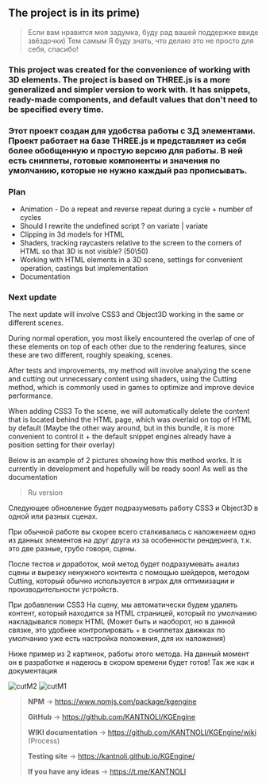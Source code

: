 ## The project is in its prime)

> Если вам нравится моя задумка, буду рад вашей поддержке ввиде звёздочки) Тем самым Я буду знать, что делаю это не просто для себя, спасибо!

### This project was created for the convenience of working with 3D elements. The project is based on THREE.js is a more generalized and simpler version to work with. It has snippets, ready-made components, and default values that don't need to be specified every time.
### Этот проект создан для удобства работы с 3Д элементами. Проект работает на базе THREE.js и представляет из себя более обобщенную и простую версию для работы. В ней есть сниппеты, готовые компоненты и значения по умолчанию, которые не нужно каждый раз прописывать. 

###  **Plan**
- Animation - Do a repeat and reverse repeat during a cycle + number of cycles
- Should I rewrite the undefined script ? on variate | variate
- Clipping in 3d models for HTML
- Shaders, tracking raycasters relative to the screen to the corners of HTML so that 3D is not visible? (50\50)
- Working with HTML elements in a 3D scene, settings for convenient operation, castings but implementation 
- Documentation


### Next update
The next update will involve CSS3 and Object3D working in the same or different scenes.

During normal operation, you most likely encountered the overlap of one of these elements on top of each other due to the rendering features, since these are two different, roughly speaking, scenes.

After tests and improvements, my method will involve analyzing the scene and cutting out unnecessary content using shaders, using the Cutting method, which is commonly used in games to optimize and improve device performance. 

When adding CSS3 To the scene, we will automatically delete the content that is located behind the HTML page, which was overlaid on top of HTML by default (Maybe the other way around, but in this bundle, it is more convenient to control it + the default snippet engines already have a position setting for their overlay)

Below is an example of 2 pictures showing how this method works. It is currently in development and hopefully will be ready soon! As well as the documentation
> Ru version

Следующее обновление будет подразумевать работу CSS3 и Object3D в одной или разных сценах.

При обычной работе вы скорее всего сталкивались с  наложением одно из данных элементов на друг друга из за особенности рендеринга, т.к. это две разные, грубо говоря, сцены.

После тестов и доработок, мой метод будет подразумевать анализ сцены и вырезку ненужного контента с помощью шейдеров, методом Cutting, который обычно используется в играх для оптимизации и производительности устройств. 

При добавлении CSS3 На сцену, мы автоматически будем удалять контент, который находится за HTML страницей, который по умолчанию накладывался поверх HTML (Может быть и наоборот, но в данной связке, это удобнее контролировать + в сниппетах движках по умолчанию уже есть настройка положения, для их наложения)

Ниже пример из 2 картинок, работы этого метода. На данный момент он в разработке и надеюсь в скором времени будет готов! Так же как и документация

![cutM2](https://github.com/user-attachments/assets/f13f4671-e1aa-4b35-8a7e-8e5cec3b3be7)
![cutM1](https://github.com/user-attachments/assets/895d72c9-655a-459f-8b21-1b30a26cdbe4)


> **NPM** -> https://www.npmjs.com/package/kgengine
>
> **GitHub** -> https://github.com/KANTNOLI/KGEngine
> 
> **WIKI documentation** -> https://github.com/KANTNOLI/KGEngine/wiki (Process)
> 
> **Testing site** -> https://kantnoli.github.io/KGEngine/
>
> **If you have any ideas** -> https://t.me/KANTNOLI

